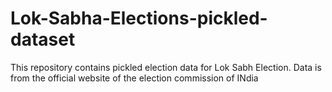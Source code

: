# Lok-Sabha-Elections-pickled-dataset
This repository contains pickled election data for Lok Sabh Election. Data is from the official website of the election commission of INdia
